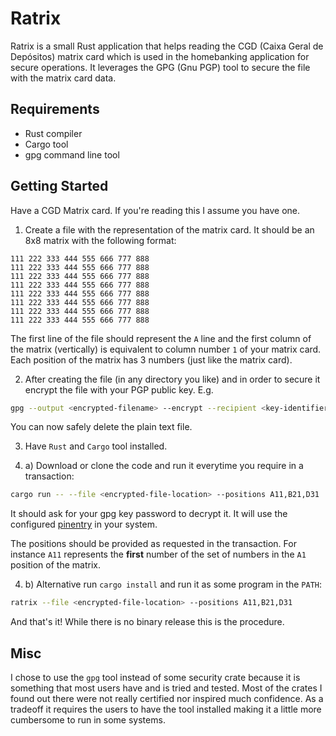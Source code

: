 # Ratrix

Ratrix is a small Rust application that helps reading the CGD (Caixa Geral de Depósitos) matrix card which is used in the homebanking application for secure operations.
It leverages the GPG (Gnu PGP) tool to secure the file with the matrix card data.

## Requirements
* Rust compiler
* Cargo tool
* gpg command line tool

## Getting Started

Have a CGD Matrix card. If you're reading this I assume you have one.

1. Create a file with the representation of the matrix card. It should be an 8x8 matrix with the following format:
```
111 222 333 444 555 666 777 888
111 222 333 444 555 666 777 888
111 222 333 444 555 666 777 888
111 222 333 444 555 666 777 888
111 222 333 444 555 666 777 888
111 222 333 444 555 666 777 888
111 222 333 444 555 666 777 888
111 222 333 444 555 666 777 888

```
The first line of the file should represent the `A` line and the first column of the matrix (vertically) is equivalent to column number `1` of your matrix card. Each position of the matrix has 3 numbers (just like the matrix card).

2. After creating the file (in any directory you like) and in order to secure it encrypt the file with your PGP public key. E.g.

```bash
gpg --output <encrypted-filename> --encrypt --recipient <key-identifier> <file-to-encrypt>

```

You can now safely delete the plain text file.

3. Have `Rust` and `Cargo` tool installed.

4. a) Download or clone the code and run it everytime you require in a transaction:
```bash
cargo run -- --file <encrypted-file-location> --positions A11,B21,D31
```
It should ask for your gpg key password to decrypt it. It will use the configured [pinentry](https://www.gnupg.org/related_software/pinentry/index.html) in your system.

The positions should be provided as requested in the transaction. For instance `A11` represents the **first** number of the set of numbers in the `A1` position of the matrix.

4. b) Alternative run `cargo install` and run it as some program in the `PATH`:
```bash
ratrix --file <encrypted-file-location> --positions A11,B21,D31
```

And that's it! While there is no binary release this is the procedure.

## Misc
I chose to use the `gpg` tool instead of some security crate because it is something that most users have and is tried and tested. Most of the crates I found out there were not really certified nor inspired much confidence. As a tradeoff it requires the users to have the tool installed making it a little more cumbersome to run in some systems.
